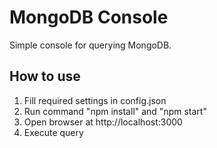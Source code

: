 # MongoDB Console
Simple console for querying MongoDB.

## How to use
1) Fill required settings in config.json
2) Run command "npm install" and "npm start"
3) Open browser at http://localhost:3000
4) Execute query